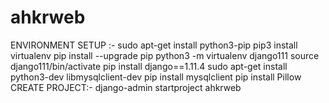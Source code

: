 # ahkrweb
ENVIRONMENT SETUP :-
	sudo apt-get install python3-pip
	pip3 install virtualenv
	pip install --upgrade pip
	python3 -m virtualenv django111
	source django111/bin/activate
	pip install django==1.11.4
	sudo apt-get install python3-dev libmysqlclient-dev
	pip install mysqlclient
	pip install Pillow
CREATE PROJECT:-
	django-admin startproject ahkrweb

